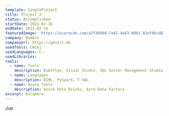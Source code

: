 ```yaml
---
template: SingleProject
title: Project 2
status: Accomplished
startDate: 2021-02-16
endDate: 2021-02-16
featuredImage: 'https://ucarecdn.com/a7f36998-7a41-4a63-b0b1-91ef46cd638b/'
company: Bumble
companyUrl: https://genxit.de
usedTools: CHiki
usedLanguages: C--
usedLibraries:
tools: 
  - name: Tools
    description: BimlFlex, Visual Studio, SQL Server Managmeent Studio
  - name: Languages
    description: BIML, PySpark, T-SQL
  - name: Azure Tools
    description: Azure Data Bricks, Azre Data Factory
excerpt: Kalambra
---
```

Jup
